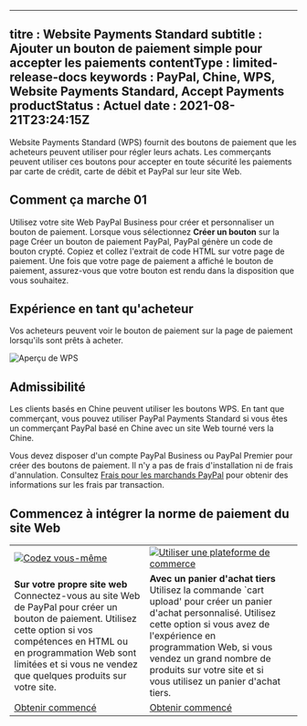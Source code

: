*** ** * ** ***

titre : Website Payments Standard
subtitle : Ajouter un bouton de paiement simple pour accepter les paiements
contentType : limited\-release\-docs
keywords : PayPal, Chine, WPS, Website Payments Standard, Accept Payments
productStatus : Actuel
date : 2021\-08\-21T23:24:15Z
-------------------------------------------------------------------------------------------------------------------------------------------------------------------------------------------------------------------------------------------------------------------------------------

Website Payments Standard \(WPS\) fournit des boutons de paiement que les acheteurs peuvent utiliser pour régler leurs achats. Les commerçants peuvent utiliser ces boutons pour accepter en toute sécurité les paiements par carte de crédit, carte de débit et PayPal sur leur site Web.

Comment ça marche 01
--------------------

Utilisez votre site Web PayPal Business pour créer et personnaliser un bouton de paiement. Lorsque vous sélectionnez **Créer un bouton** sur la page Créer un bouton de paiement PayPal, PayPal génère un code de bouton crypté. Copiez et collez l'extrait de code HTML sur votre page de paiement. Une fois que votre page de paiement a affiché le bouton de paiement, assurez\-vous que votre bouton est rendu dans la disposition que vous souhaitez.

Expérience en tant qu'acheteur
------------------------------

Vos acheteurs peuvent voir le bouton de paiement sur la page de paiement lorsqu'ils sont prêts à acheter.

![Aperçu de WPS](/img/docs/china/wps-overview.png)

Admissibilité
-------------

Les clients basés en Chine peuvent utiliser les boutons WPS. En tant que commerçant, vous pouvez utiliser PayPal Payments Standard si vous êtes un commerçant PayPal basé en Chine avec un site Web tourné vers la Chine.

Vous devez disposer d'un compte PayPal Business ou PayPal Premier pour créer des boutons de paiement. Il n'y a pas de frais d'installation ni de frais d'annulation. Consultez [Frais pour les marchands PayPal](https://www.paypal.com/us/webapps/mpp/merchant-fees/) pour obtenir des informations sur les frais par transaction.

Commencez à intégrer la norme de paiement du site Web
-----------------------------------------------------

|                                                                                                                                                                                                                                                          |                                                                                                                                                                                                                                                                                                 |   |
|----------------------------------------------------------------------------------------------------------------------------------------------------------------------------------------------------------------------------------------------------------|-------------------------------------------------------------------------------------------------------------------------------------------------------------------------------------------------------------------------------------------------------------------------------------------------|---|
| [![Codez vous-même](/img/docs/pay-later/code-graphic.png)](/docs/business/pay-later/us/integrate/)                                                                                                                                                       | [![Utiliser une plateforme de commerce](/img/docs/pay-later/commerce-graphic.png)](/docs/business/pay-later/us/commerce-platforms/)                                                                                                                                                             |   |
| **Sur votre propre site web** Connectez\-vous au site Web de PayPal pour créer un bouton de paiement. Utilisez cette option si vos compétences en HTML ou en programmation Web sont limitées et si vous ne vendez que quelques produits sur votre site. | **Avec un panier d'achat tiers** Utilisez la commande \`cart upload' pour créer un panier d'achat personnalisé. Utilisez cette option si vous avez de l'expérience en programmation Web, si vous vendez un grand nombre de produits sur votre site et si vous utilisez un panier d'achat tiers. |   |
| [Obtenir commencé](/docs/limited-release/china/wps/add-button/)                                                                                                                                                                                          | [Obtenir commencé](/docs/limited-release/china/wps/)                                                                                                                                                                                                                                            |   |

